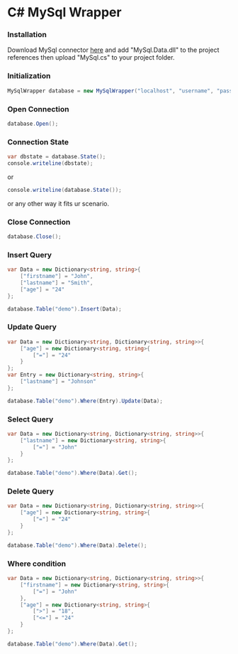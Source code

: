 # C# MySql Wrapper

### Installation
Download MySql connector [here](https://dev.mysql.com/downloads/connector/net/1.0.html) and add "MySql.Data.dll" to the project references then upload "MySql.cs" to your project folder.

### Initialization
```c#
MySqlWrapper database = new MySqlWrapper("localhost", "username", "password", "database_name");
```
### Open Connection
```c#
database.Open();
```

### Connection State
```c#
var dbstate = database.State();
console.writeline(dbstate);
```
or
```c#
console.writeline(database.State());
```
or any other way it fits ur scenario.
### Close Connection
```c#
database.Close();
```

### Insert Query
```c#
var Data = new Dictionary<string, string>{
    ["firstname"] = "John",
    ["lastname"] = "Smith",
    ["age"] = "24"
};

database.Table("demo").Insert(Data);
```

### Update Query
```c#
var Data = new Dictionary<string, Dictionary<string, string>>{
    ["age"] = new Dictionary<string, string>{
        ["="] = "24"
    }
};
var Entry = new Dictionary<string, string>{
    ["lastname"] = "Johnson"
};

database.Table("demo").Where(Entry).Update(Data);
```

### Select Query
```c#
var Data = new Dictionary<string, Dictionary<string, string>>{
    ["lastname"] = new Dictionary<string, string>{
        ["="] = "John"
    }
};

database.Table("demo").Where(Data).Get();
```

### Delete Query
```c#
var Data = new Dictionary<string, Dictionary<string, string>>{
    ["age"] = new Dictionary<string, string>{
        ["="] = "24"
    }
};

database.Table("demo").Where(Data).Delete();
```

### Where condition
```c#
var Data = new Dictionary<string, Dictionary<string, string>>{
    ["firstname"] = new Dictionary<string, string>{
        ["="] = "John"
    },
    ["age"] = new Dictionary<string, string>{
        [">"] = "18",
        ["<="] = "24"
    }
};

database.Table("demo").Where(Data).Get();
```
